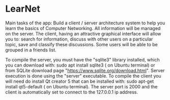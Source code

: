 # LearNet

Main tasks of the app:
Build a client / server architecture system to help you learn the basics of Computer Networking. All information will be managed on the server. The client, having an attractive graphical interface will allow you to: search for information, discuss with other users on a particular topic, save and classify these discussions. Some users will be able to be grouped in a friends list.

To compile the server, you must have the "sqlite3" library installed, which you can download with: sudo apt install sqlite3 ( on Ubuntu terminal) or from SQLite download page "https://www.sqlite.org/download.html". Server execution is done using the "server" executable.
To compile the client you will need do install Qt creator 5 that can be installed with: sudo apt-get install qt5-default ( on Ubuntu terminal).
The server port is 2000 and the client is automatically set to connect to the 127.0.0.1 ip address.

